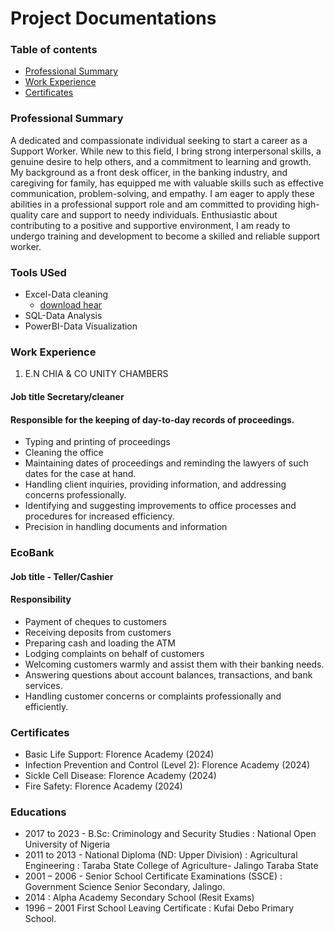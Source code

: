 # Project Documentations

### Table of contents

- [Professional Summary](#professional-summary)
- [Work Experience](#work-experience)
- [Certificates](#certificates) 

### Professional Summary
A dedicated and compassionate individual seeking to start a career as a Support Worker. While new to this field, I bring strong interpersonal skills, a genuine desire to help others, and a commitment to learning and growth. My background as a front desk officer, in the banking industry, and caregiving for family, has equipped me with valuable skills such as effective communication, problem-solving, and empathy. I am eager to apply these abilities in a professional support role and am committed to providing high-quality care and support to needy individuals. Enthusiastic about contributing to a positive and supportive environment, I am ready to undergo training and development to become a skilled and reliable support worker.

### Tools USed

- Excel-Data cleaning
  - [download hear](https://microsoft.com)
- SQL-Data Analysis
- PowerBI-Data Visualization

### Work Experience
1. E.N CHIA & CO UNITY CHAMBERS

#### Job title	Secretary/cleaner	
#### Responsible for the keeping of day-to-day records of proceedings.

- 	Typing and printing of proceedings
- 	Cleaning the office
- 	Maintaining dates of proceedings and reminding the lawyers of such dates for the case at hand.
- 	Handling client inquiries, providing information, and addressing concerns professionally.
- 	Identifying and suggesting improvements to office processes and procedures for increased efficiency.
- 	Precision in handling documents and information

### EcoBank

#### Job title - Teller/Cashier
#### Responsibility

- Payment of cheques to customers
- Receiving deposits from customers
- Preparing cash and loading the ATM
- Lodging complaints on behalf of  customers
- Welcoming customers warmly and assist them with their banking needs.
- Answering questions about account balances, transactions, and bank services.
- Handling customer concerns or complaints professionally and efficiently.

### Certificates
- Basic Life Support: Florence Academy (2024)
- Infection Prevention and Control (Level 2): Florence Academy (2024)
- Sickle Cell Disease: Florence Academy (2024)
- Fire Safety: Florence Academy (2024)
### Educations
- 2017 to 2023 - B.Sc: Criminology and Security Studies : National Open University of Nigeria
- 2011 to 2013 - 	National Diploma (ND: Upper Division) : Agricultural Engineering : Taraba State College of Agriculture- Jalingo Taraba State
- 2001 – 2006 - 	Senior School Certificate Examinations (SSCE) : Government Science Senior Secondary, Jalingo.
- 2014	:	Alpha Academy Secondary School (Resit Exams)
- 1996 – 2001	First School Leaving Certificate : Kufai Debo Primary School.
  






